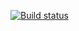 [![Build status](https://ci.appveyor.com/api/projects/status/kd8h2d36cllbee1u?svg=true)](https://ci.appveyor.com/project/KarinaNM27/postmanecho)